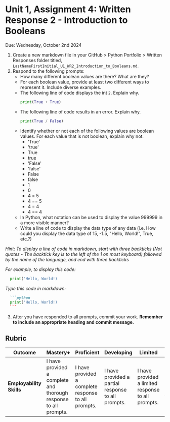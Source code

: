 # Unit 1, Assignment 4: Written Response 2 - Introduction to Booleans
Due: Wednesday, October 2nd 2024

1. Create a new markdown file in your GitHub > Python Portfolio > Written Responses folder titled, `LastNameFirstInitial_U1_WR2_Introduction_to_Booleans.md`.
2. Respond to the following prompts:
    * How many different boolean values are there?  What are they?
    * For each boolean value, provide at least two different ways to represent it.  Include diverse examples.
    * The following line of code displays the int `2`.  Explain why.
      ```python
      print(True + True)
      ```
    * The following line of code results in an error.  Explain why.
      ```python
      print(True / False)
      ```
    * Identify whether or not each of the following values are boolean values.  For each value that is not boolean,  explain why not.
        * 'True'
        * 'true'
        *  True
        *  true
        *  'False'
        *  'false'
        *  False
        *  false
        *  1
        *  0
        *  4 = 5
        *  4 == 5
        *  4 = 4
        *  4 == 4
    * In Python, what notation can be used to display the value 999999 in a more visible manner?
    * Write a line of code to display the data type of any data (i.e. How could you display the data type of 15, -1.5, "Hello, World!", True, etc.?)
      
*Hint: To display a line of code in markdown, start with three backticks (Not quotes - The backtick key is to the left of the 1 on most keyboard) followed by the name of the language, and end with three backticks*

*For example, to display this code:*
```python
  print('Hello, World!)
```

*Type this code in markdown:*
````markdown
  ```python
  print('Hello, World!)
  ```
````
3.  After you have responded to all prompts, commit your work.  **Remember to include an appropriate heading and commit message.**

## Rubric

|Outcome|Mastery+|Proficient|Developing|Limited|Incomplete|
|---|---|---|---|---|---|
|**Employability Skills**|I have provided a complete and thorough response to all prompts.|I have provided a complete response to all prompts.|I have provided a partial response to all prompts.|I have provided a limited response to all prompts.|I have not yet provided a response to all prompts.|
